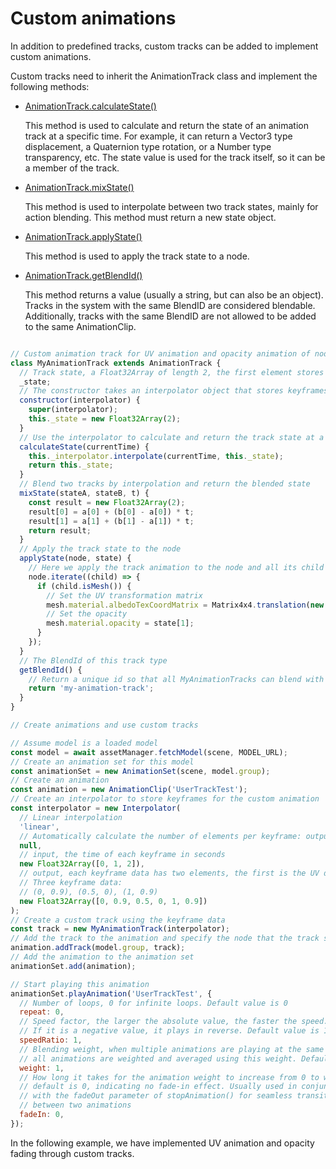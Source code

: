 # Custom animations

In addition to predefined tracks, custom tracks can be added to implement custom animations.

Custom tracks need to inherit the AnimationTrack class and implement the following methods:

- [AnimationTrack.calculateState()](/doc/markdown/./scene.animationtrack.calculatestate)

  This method is used to calculate and return the state of an animation track at a specific time. For example, it can return a Vector3 type displacement, a Quaternion type rotation, or a Number type transparency, etc. The state value is used for the track itself, so it can be a member of the track.

- [AnimationTrack.mixState()](/doc/markdown/./scene.animationtrack.mixstate)

  This method is used to interpolate between two track states, mainly for action blending. This method must return a new state object.

- [AnimationTrack.applyState()](/doc/markdown/./scene.animationtrack.applystate)

  This method is used to apply the track state to a node.

- [AnimationTrack.getBlendId()](/doc/markdown/./scene.animationtrack.getblendid)

  This method returns a value (usually a string, but can also be an object). Tracks in the system with the same BlendID are considered blendable. Additionally, tracks with the same BlendID are not allowed to be added to the same AnimationClip.

```javascript

// Custom animation track for UV animation and opacity animation of nodes
class MyAnimationTrack extends AnimationTrack {
  // Track state, a Float32Array of length 2, the first element stores the UV displacement, the second element stores the opacity
  _state;
  // The constructor takes an interpolator object that stores keyframes
  constructor(interpolator) {
    super(interpolator);
    this._state = new Float32Array(2);
  }
  // Use the interpolator to calculate and return the track state at a given time
  calculateState(currentTime) {
    this._interpolator.interpolate(currentTime, this._state);
    return this._state;
  }
  // Blend two tracks by interpolation and return the blended state
  mixState(stateA, stateB, t) {
    const result = new Float32Array(2);
    result[0] = a[0] + (b[0] - a[0]) * t;
    result[1] = a[1] + (b[1] - a[1]) * t;
    return result;
  }
  // Apply the track state to the node
  applyState(node, state) {
    // Here we apply the track animation to the node and all its child Mesh nodes node
    node.iterate((child) => {
      if (child.isMesh()) {
        // Set the UV transformation matrix
        mesh.material.albedoTexCoordMatrix = Matrix4x4.translation(new Vector3(state[0], 0, 0));
        // Set the opacity
        mesh.material.opacity = state[1];
      }
    });
  }
  // The BlendId of this track type
  getBlendId() {
    // Return a unique id so that all MyAnimationTracks can blend with each other
    return 'my-animation-track';
  }
}

// Create animations and use custom tracks

// Assume model is a loaded model
const model = await assetManager.fetchModel(scene, MODEL_URL);
// Create an animation set for this model
const animationSet = new AnimationSet(scene, model.group);
// Create an animation
const animation = new AnimationClip('UserTrackTest');
// Create an interpolator to store keyframes for the custom animation
const interpolator = new Interpolator(
  // Linear interpolation
  'linear',
  // Automatically calculate the number of elements per keyframe: output.length/input.length
  null,
  // input, the time of each keyframe in seconds
  new Float32Array([0, 1, 2]),
  // output, each keyframe data has two elements, the first is the UV displacement, the second is the opacity
  // Three keyframe data:
  // (0, 0.9), (0.5, 0), (1, 0.9)
  new Float32Array([0, 0.9, 0.5, 0, 1, 0.9])
);
// Create a custom track using the keyframe data
const track = new MyAnimationTrack(interpolator);
// Add the track to the animation and specify the node that the track should control
animation.addTrack(model.group, track);
// Add the animation to the animation set
animationSet.add(animation);

// Start playing this animation
animationSet.playAnimation('UserTrackTest', {
  // Number of loops, 0 for infinite loops. Default value is 0
  repeat: 0,
  // Speed factor, the larger the absolute value, the faster the speed.
  // If it is a negative value, it plays in reverse. Default value is 1
  speedRatio: 1,
  // Blending weight, when multiple animations are playing at the same time,
  // all animations are weighted and averaged using this weight. Default value is 1
  weight: 1,
  // How long it takes for the animation weight to increase from 0 to weight,
  // default is 0, indicating no fade-in effect. Usually used in conjunction
  // with the fadeOut parameter of stopAnimation() for seamless transition
  // between two animations
  fadeIn: 0, 
});

```

In the following example, we have implemented UV animation and opacity fading through custom tracks.

<div class="showcase" case="tut-26"></div>
